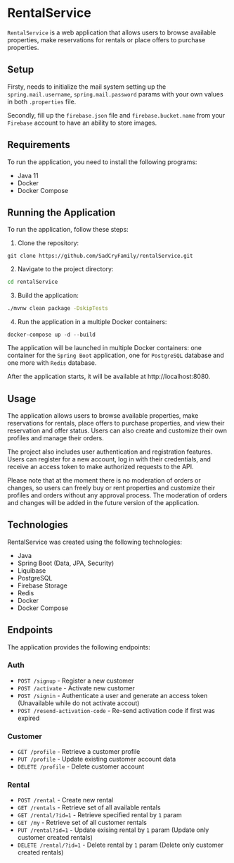 # RentalService

`RentalService` is a web application that allows users to browse available properties, make reservations for rentals or place offers to purchase properties.

## Setup

Firsty, needs to initialize the mail system setting up the `spring.mail.username`, `spring.mail.password` params with your own values in both `.properties` file.

Secondly, fill up the `firebase.json` file and `firebase.bucket.name` from your `Firebase` account to have an ability to store images.

## Requirements

To run the application, you need to install the following programs:

- Java 11
- Docker
- Docker Compose

## Running the Application

To run the application, follow these steps:

1. Clone the repository:

```git
git clone https://github.com/SadCryFamily/rentalService.git
```
2. Navigate to the project directory:

```sh
cd rentalService
```

3. Build the application:

```sh
./mvnw clean package -DskipTests
```
4. Run the application in a multiple Docker containers:

```docker
docker-compose up -d --build
```

The application will be launched in multiple Docker containers: one container for the `Spring Boot` application, one for `PostgreSQL` database and one more with `Redis` database.

After the application starts, it will be available at http://localhost:8080.

## Usage 

The application allows users to browse available properties, make reservations for rentals, place offers to purchase properties, and view their reservation and offer status. Users can also create and customize their own profiles and manage their orders.

The project also includes user authentication and registration features. Users can register for a new account, log in with their credentials, and receive an access token to make authorized requests to the API.

Please note that at the moment there is no moderation of orders or changes, so users can freely buy or rent properties and customize their profiles and orders without any approval process. The moderation of orders and changes will be added in the future version of the application.

## Technologies

RentalService was created using the following technologies:

- Java
- Spring Boot (Data, JPA, Security)
- Liquibase 
- PostgreSQL
- Firebase Storage
- Redis
- Docker
- Docker Compose

## Endpoints

The application provides the following endpoints:

### Auth

- `POST /signup` - Register a new customer
- `POST /activate` - Activate new customer
- `POST /signin` - Authenticate a user and generate an access token (Unavailable while do not activate accout)
- `POST /resend-activation-code` - Re-send activation code if first was expired

### Customer

- `GET /profile` - Retrieve a customer profile
- `PUT /profile` - Update existing customer account data
- `DELETE /profile` - Delete customer account

### Rental

- `POST /rental` - Create new rental
- `GET /rentals` - Retrieve set of all available rentals
- `GET /rental/?id=1` - Retrieve specified rental by `1` param
- `GET /my` - Retrieve set of all customer rentals
- `PUT /rental?id=1` - Update exising rental by `1` param (Update only customer created rentals)
- `DELETE /rental/?id=1` - Delete rental by `1` param (Delete only customer created rentals)
